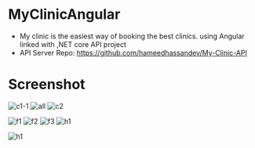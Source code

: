 # MyClinicAngular

- My clinic is the easiest way of booking the best clinics. using Angular linked with ,NET core API project
- API Server Repo: https://github.com/hameedhassandev/My-Clinic-API
# Screenshot
![c1-1](https://user-images.githubusercontent.com/57669085/214542034-fae6900a-a39b-4d5b-ba2e-ef28ee1dd425.PNG)
![all](https://user-images.githubusercontent.com/57669085/214657820-9d6d5130-7bca-4989-947e-bcda6eb01a90.PNG)
![c2](https://user-images.githubusercontent.com/57669085/213862974-0fa84233-62d8-46d3-a63a-7845ed575137.PNG)

![f1](https://user-images.githubusercontent.com/57669085/214657867-50c00f29-0134-472f-8a2a-8b2bbe281dce.PNG)
![f2](https://user-images.githubusercontent.com/57669085/214657885-ba48db21-a629-4c45-90b0-496ca07067fb.PNG)
![f3](https://user-images.githubusercontent.com/57669085/214657909-20be19e1-d946-41d6-9322-35326139fc92.PNG)
![h1](https://user-images.githubusercontent.com/57669085/214657939-b24b4b58-5e44-4e45-9e0f-525cab0897fc.PNG)

![h1](https://user-images.githubusercontent.com/57669085/214657952-09cfbda3-2634-4613-bfd3-1bc3b1b1f025.PNG)

